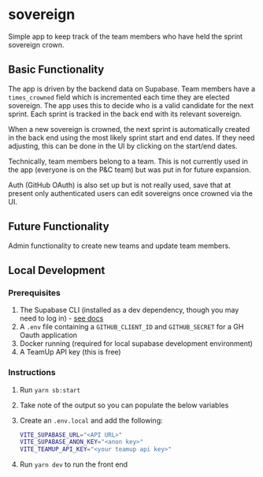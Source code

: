 # sovereign

Simple app to keep track of the team members who have held the sprint sovereign crown.

## Basic Functionality

The app is driven by the backend data on Supabase. Team members have a `times_crowned` field which is incremented each time they are elected sovereign. The app uses this to decide who is a valid candidate for the next sprint. Each sprint is tracked in the back end with its relevant sovereign.

When a new sovereign is crowned, the next sprint is automatically created in the back end using the most likely sprint start and end dates. If they need adjusting, this can be done in the UI by clicking on the start/end dates.

Technically, team members belong to a team. This is not currently used in the app (everyone is on the P&C team) but was put in for future expansion.

Auth (GitHub OAuth) is also set up but is not really used, save that at present only authenticated users can edit sovereigns once crowned via the UI.

## Future Functionality

Admin functionality to create new teams and update team members.

## Local Development

### Prerequisites

1. The Supabase CLI (installed as a dev dependency, though you may need to log in) - [see docs](https://supabase.com/docs/guides/cli)
2. A `.env` file containing a `GITHUB_CLIENT_ID` and `GITHUB_SECRET` for a GH Oauth application
3. Docker running (required for local supabase development environment)
4. A TeamUp API key (this is free)

### Instructions

1. Run `yarn sb:start`
2. Take note of the output so you can populate the below variables
3. Create an `.env.local` and add the following:

   ```sh
   VITE_SUPABASE_URL="<API URL>"
   VITE_SUPABASE_ANON_KEY="<anon key>"
   VITE_TEAMUP_API_KEY="<your teamup api key>"
   ```

4. Run `yarn dev` to run the front end
